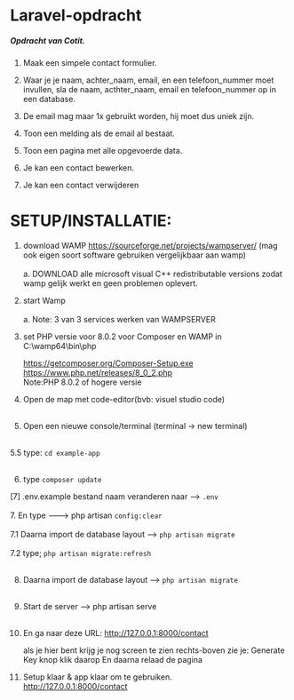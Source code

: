 # Laravel-opdracht

<h5>Opdracht van <strong>Cotit</strong>.</h5>

<p>

1.	Maak een simpele contact formulier.

2.	Waar je je naam, achter_naam, email, en een telefoon_nummer moet invullen, sla de naam, acthter_naam, email en telefoon_nummer op in een database.


3.	De email mag maar 1x gebruikt worden, hij moet dus uniek zijn. 
1.	Toon een melding als de email al bestaat.

4.	Toon een pagina met alle opgevoerde data.

5.	Je kan een contact bewerken.


6.	Je kan een contact verwijderen
</p>

<h1>SETUP/INSTALLATIE:</h1>


1. download WAMP https://sourceforge.net/projects/wampserver/ (mag ook eigen soort software gebruiken vergelijkbaar aan wamp)<br>
    <br>
    a. DOWNLOAD alle microsoft visual C++ redistributable versions zodat wamp gelijk werkt en geen problemen oplevert.

2. start Wamp<br>
    <br>
    a. Note: 3 van 3 services werken van WAMPSERVER

3. set PHP versie voor 8.0.2 voor Composer en WAMP in C:\wamp64\bin\php<br>

    https://getcomposer.org/Composer-Setup.exe
    <br>
    https://www.php.net/releases/8_0_2.php
    <br>
    Note:PHP 8.0.2 of hogere versie

4. Open de map met code-editor(bvb: visuel studio code)<br><br>

5. Open een nieuwe console/terminal (terminal -> new terminal)<br><br>

5.5 type: 
`cd example-app`<br><br>

6. type 
`composer update`

[7] .env.example bestand naam veranderen naar --> `.env`<br><br>
7. En type ---> php artisan `config:clear`<br><br>
    7.1 Daarna import de database layout --> `php artisan migrate`<br><br>
    7.2 type; `php artisan migrate:refresh`<br><br>


8. Daarna import de database layout --> `php artisan migrate`<br><br>

9. Start de server --> php artisan serve<br><br>


9. En ga naar deze URL: http://127.0.0.1:8000/contact

    als je hier bent krijg je nog screen te zien
    rechts-boven zie je: Generate Key knop klik daarop
    En daarna relaad de pagina



10. Setup klaar & app klaar om te gebruiken.<br>
http://127.0.0.1:8000/contact
